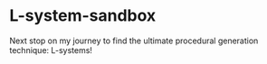 # L-system-sandbox
Next stop on my journey to find the ultimate procedural generation technique: L-systems!
